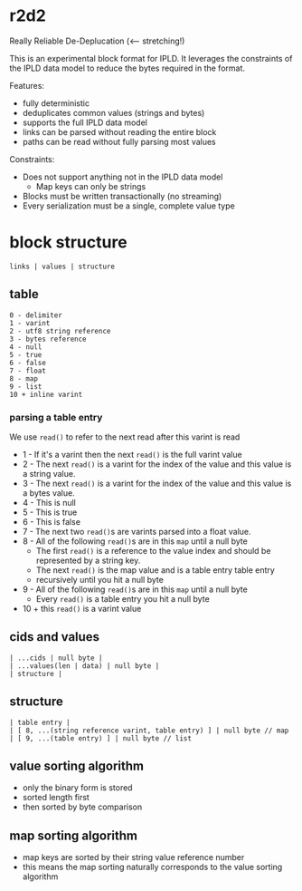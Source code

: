 # r2d2

Really Reliable De-Deplucation (<-- stretching!)

This is an experimental block format for IPLD. It leverages the
constraints of the IPLD data model to reduce the bytes required
in the format.

Features:

* fully deterministic
* deduplicates common values (strings and bytes)
* supports the full IPLD data model
* links can be parsed without reading the entire block
* paths can be read without fully parsing most values

Constraints:

* Does not support anything not in the IPLD data model
  * Map keys can only be strings
* Blocks must be written transactionally (no streaming)
* Every serialization must be a single, complete value type

# block structure

```
links | values | structure
```

## table

```
0 - delimiter
1 - varint
2 - utf8 string reference
3 - bytes reference
4 - null
5 - true
6 - false
7 - float
8 - map
9 - list
10 + inline varint
```

### parsing a table entry

We use `read()` to refer to the next read after this varint is read

* 1 - If it's a varint then the next `read()` is the full varint value
* 2 - The next `read()` is a varint for the index of the value and this value is a string value.
* 3 - The next `read()` is a varint for the index of the value and this value is a bytes value.
* 4 - This is null
* 5 - This is true
* 6 - This is false
* 7 - The next two `read()`s are varints parsed into a float value.
* 8 - All of the following `read()`s are in this `map` until a null byte
  * The first `read()` is a reference to the value index and should be represented by a string key.
  * The next `read()` is the map value and is a table entry table entry
  * recursively until you hit a null byte
* 9 - All of the following `read()`s are in this `map` until a null byte
  * Every `read()` is a table entry you hit a null byte
* 10 + this `read()` is a varint value

## cids and values

```
| ...cids | null byte |
| ...values(len | data) | null byte |
| structure |
```

## structure

```
| table entry |
| [ 8, ...(string reference varint, table entry) ] | null byte // map
| [ 9, ...(table entry) ] | null byte // list
```

## value sorting algorithm

* only the binary form is stored
* sorted length first
* then sorted by byte comparison

## map sorting algorithm

* map keys are sorted by their string value reference number
* this means the map sorting naturally corresponds to the value sorting algorithm
